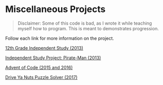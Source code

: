 # Miscellaneous Projects

> Disclaimer: Some of this code is bad, as I wrote it while teaching
myself how to program. This is meant to demonstrates progression.

Follow each link for more information on the project.

[12th Grade Independent Study (2013)](independent-study)

[Independent Study Project: Pirate-Man (2013)](pirate-man)

[Advent of Code (2015 and 2016)](https://github.com/mchill/advent-of-code)

[Drive Ya Nuts Puzzle Solver (2017)](drive-ya-nuts)
